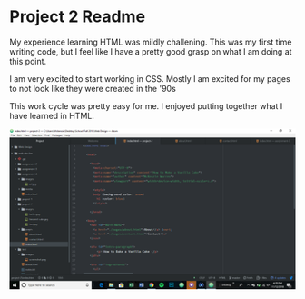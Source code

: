 # Project 2 Readme

My experience learning HTML was mildly challening. This was my first time writing code, but I feel like I have a pretty good grasp on what I am doing at this point.

I am very excited to start working in CSS. Mostly I am excited for my pages to not look like they were created in the '90s

This work cycle was pretty easy for me. I enjoyed putting together what I have learned in HTML.

![Screenshot](./images/project-2-screenshot.png)
